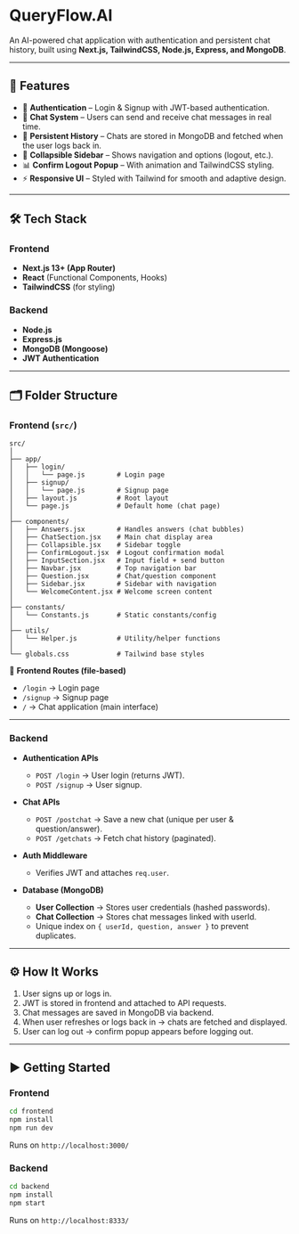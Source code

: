 # QueryFlow.AI

An AI-powered chat application with authentication and persistent chat history, built using **Next.js, TailwindCSS, Node.js, Express, and MongoDB**.

---

## 🚀 Features

* 🔐 **Authentication** – Login & Signup with JWT-based authentication.
* 💬 **Chat System** – Users can send and receive chat messages in real time.
* 📜 **Persistent History** – Chats are stored in MongoDB and fetched when the user logs back in.
* 📂 **Collapsible Sidebar** – Shows navigation and options (logout, etc.).
* 📊 **Confirm Logout Popup** – With animation and TailwindCSS styling.
* ⚡ **Responsive UI** – Styled with Tailwind for smooth and adaptive design.

---

## 🛠 Tech Stack

### Frontend

* **Next.js 13+ (App Router)**
* **React** (Functional Components, Hooks)
* **TailwindCSS** (for styling)

### Backend

* **Node.js**
* **Express.js**
* **MongoDB (Mongoose)**
* **JWT Authentication**

---

## 🗂 Folder Structure

### Frontend (`src/`)

```
src/
│
├── app/
│   ├── login/
│   │   └── page.js        # Login page
│   ├── signup/
│   │   └── page.js        # Signup page
│   ├── layout.js          # Root layout
│   └── page.js            # Default home (chat page)
│
├── components/
│   ├── Answers.jsx        # Handles answers (chat bubbles)
│   ├── ChatSection.jsx    # Main chat display area
│   ├── Collapsible.jsx    # Sidebar toggle
│   ├── ConfirmLogout.jsx  # Logout confirmation modal
│   ├── InputSection.jsx   # Input field + send button
│   ├── Navbar.jsx         # Top navigation bar
│   ├── Question.jsx       # Chat/question component
│   ├── Sidebar.jsx        # Sidebar with navigation
│   └── WelcomeContent.jsx # Welcome screen content
│
├── constants/
│   └── Constants.js       # Static constants/config
│
├── utils/
│   └── Helper.js          # Utility/helper functions
│
└── globals.css            # Tailwind base styles
```

📌 **Frontend Routes (file-based)**

* `/login` → Login page
* `/signup` → Signup page
* `/` → Chat application (main interface)

---

### Backend

* **Authentication APIs**

  * `POST /login` → User login (returns JWT).
  * `POST /signup` → User signup.

* **Chat APIs**

  * `POST /postchat` → Save a new chat (unique per user & question/answer).
  * `POST /getchats` → Fetch chat history (paginated).

* **Auth Middleware**

  * Verifies JWT and attaches `req.user`.

* **Database (MongoDB)**

  * **User Collection** → Stores user credentials (hashed passwords).
  * **Chat Collection** → Stores chat messages linked with userId.
  * Unique index on `{ userId, question, answer }` to prevent duplicates.

---

## ⚙️ How It Works

1. User signs up or logs in.
2. JWT is stored in frontend and attached to API requests.
3. Chat messages are saved in MongoDB via backend.
4. When user refreshes or logs back in → chats are fetched and displayed.
5. User can log out → confirm popup appears before logging out.

---

## ▶️ Getting Started

### Frontend

```bash
cd frontend
npm install
npm run dev
```

Runs on `http://localhost:3000/`

### Backend

```bash
cd backend
npm install
npm start
```

Runs on `http://localhost:8333/`
